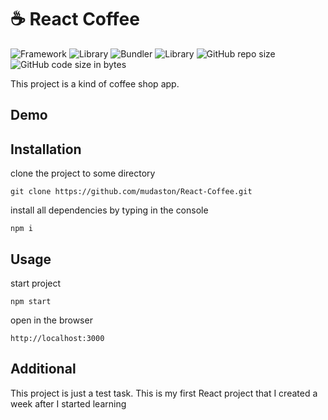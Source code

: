 # :coffee: React Coffee

![Framework](https://badges.aleen42.com/src/react_flat_square.svg)
![Library](https://badges.aleen42.com/src/react-router_flat_square.svg)
![Bundler](https://badges.aleen42.com/src/webpack_flat_square.svg)
![Library](https://img.shields.io/badge/styled%20components-5.3.3-palevioletred?style=flat-square)
![GitHub repo size](https://img.shields.io/github/repo-size/mudaston/React-Coffee?style=flat-square)
![GitHub code size in bytes](https://img.shields.io/github/languages/code-size/mudaston/React-coffee?style=flat-square)

This project is a kind of coffee shop app.

## Demo

## Installation

clone the project to some directory

```
git clone https://github.com/mudaston/React-Coffee.git
```

install all dependencies by typing in the console

```
npm i
```

## Usage

start project

```
npm start
```

open in the browser

```
http://localhost:3000
```

## Additional

This project is just a test task. This is my first React project that I created a week after I started learning

